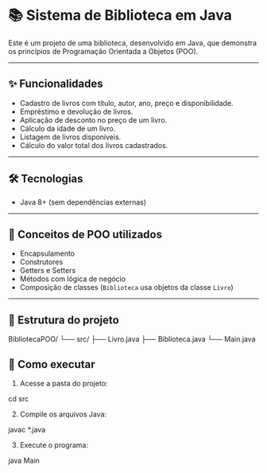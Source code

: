 # 📚 Sistema de Biblioteca em Java

Este é um projeto de uma biblioteca, desenvolvido em Java, que demonstra os princípios de Programação Orientada a Objetos (POO).

---

## ✨ Funcionalidades

- Cadastro de livros com título, autor, ano, preço e disponibilidade.
- Empréstimo e devolução de livros.
- Aplicação de desconto no preço de um livro.
- Cálculo da idade de um livro.
- Listagem de livros disponíveis.
- Cálculo do valor total dos livros cadastrados.

---

## 🛠️ Tecnologias

- Java 8+ (sem dependências externas)

---

## 🧠 Conceitos de POO utilizados

- Encapsulamento
- Construtores
- Getters e Setters
- Métodos com lógica de negócio
- Composição de classes (`Biblioteca` usa objetos da classe `Livro`)

---

## 📁 Estrutura do projeto

BibliotecaPOO/
└── src/
├── Livro.java
├── Biblioteca.java
└── Main.java

## 🚀 Como executar

1. Acesse a pasta do projeto:

cd src

2. Compile os arquivos Java:

javac *.java

3. Execute o programa:

java Main
